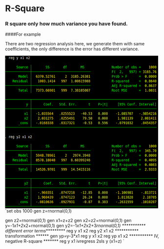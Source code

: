 # R-Square 

### R square only how much variance you have found.

####For example 

There are two regression analysis here, we generate them with same coefficients, the only difference is the error has different variance. 


<img src="regression.jpg" align="left" height="500" width="500" >






`set obs 1000
gen z=rnormal(0,1)

gen z2=rnormal(0,1)
gen x1=z+z2
gen x2=z2+rnormal(0,1)
gen y=-1*x1+2*x2+rnormal(0,1)
gen y2=-1*x1+2*x2+3*rnormal(0,1)
*********** different error terms**********
reg y x1 x2
reg y2 x1 x2
*********** transformation ******
gen yp=y-3*x1
reg y x1 x2
reg yp x1 x2
*********** IV, negative R-square *******
reg y x1
ivregress 2sls y (x1=z)
`

